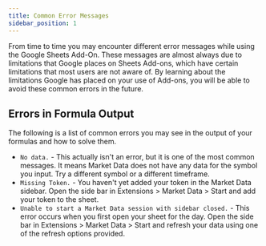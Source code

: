 ```yaml
---
title: Common Error Messages
sidebar_position: 1
---
```


From time to time you may encounter different error messages while using the Google Sheets Add-On. These messages are almost always due to limitations that Google places on Sheets Add-ons, which have certain limitations that most users are not aware of. By learning about the limitations Google has placed on your use of Add-ons, you will be able to avoid these common errors in the future.

## Errors in Formula Output

The following is a list of common errors you may see in the output of your formulas and how to solve them.

- `No data.` - This actually isn't an error, but it is one of the most common messages. It means Market Data does not have any data for the symbol you input. Try a different symbol or a different timeframe.
- `Missing Token.` - You haven't yet added your token in the Market Data sidebar. Open the side bar in Extensions > Market Data > Start and add your token to the sheet.
- `Unable to start a Market Data session with sidebar closed.` - This error occurs when you first open your sheet for the day. Open the side bar in Extensions > Market Data > Start and refresh your data using one of the refresh options provided.
